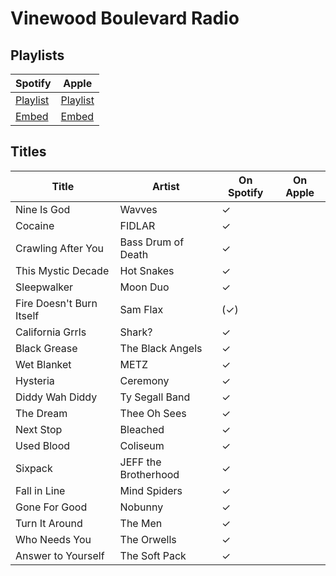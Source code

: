 # Vinewood Boulevard Radio

## Playlists

| Spotify                                                                                                     | Apple        |
| ----------------------------------------------------------------------------------------------------------- | ------------ |
| [Playlist](https://open.spotify.com/user/marauderxtreme/playlist/1ulVvIUw2iB3nxeTfxCewK)                    | [Playlist]() |
| [Embed](https://embed.spotify.com/?uri=spotify%3Auser%3Amarauderxtreme%3Aplaylist%3A1ulVvIUw2iB3nxeTfxCewK) | [Embed]()    |

## Titles

| Title                    | Artist               | On Spotify | On Apple |
| ------------------------ | -------------------- | ---------- | -------- |
| Nine Is God              | Wavves               | ✓          |          |
| Cocaine                  | FIDLAR               | ✓          |          |
| Crawling After You       | Bass Drum of Death   | ✓          |          |
| This Mystic Decade       | Hot Snakes           | ✓          |          |
| Sleepwalker              | Moon Duo             | ✓          |          |
| Fire Doesn't Burn Itself | Sam Flax             | (✓)        |          |
| California Grrls         | Shark?               | ✓          |          |
| Black Grease             | The Black Angels     | ✓          |          |
| Wet Blanket              | METZ                 | ✓          |          |
| Hysteria                 | Ceremony             | ✓          |          |
| Diddy Wah Diddy          | Ty Segall Band       | ✓          |          |
| The Dream                | Thee Oh Sees         | ✓          |          |
| Next Stop                | Bleached             | ✓          |          |
| Used Blood               | Coliseum             | ✓          |          |
| Sixpack                  | JEFF the Brotherhood | ✓          |          |
| Fall in Line             | Mind Spiders         | ✓          |          |
| Gone For Good            | Nobunny              | ✓          |          |
| Turn It Around           | The Men              | ✓          |          |
| Who Needs You            | The Orwells          | ✓          |          |
| Answer to Yourself       | The Soft Pack        | ✓          |          |
